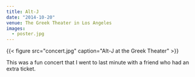 ```yaml
---
title: Alt-J
date: "2014-10-20"
venue: The Greek Theater in Los Angeles
images:
  - poster.jpg
---
```


{{< figure src="concert.jpg" caption="Alt-J at the Greek Theater" >}}

This was a fun concert that I went to last minute with a friend who had an
extra ticket.
